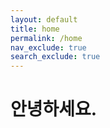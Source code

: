 ```yaml
---
layout: default
title: home
permalink: /home
nav_exclude: true
search_exclude: true
---
```


<h1>안녕하세요.</h1>
<p></p>